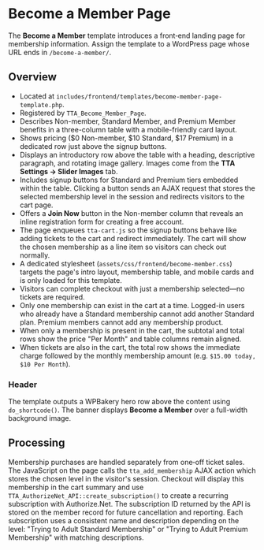 # Become a Member Page

The **Become a Member** template introduces a front‑end landing page for membership information. Assign the template to a WordPress page whose URL ends in `/become-a-member/`.

## Overview
- Located at `includes/frontend/templates/become-member-page-template.php`.
- Registered by `TTA_Become_Member_Page`.
- Describes Non-member, Standard Member, and Premium Member benefits in a three-column table with a mobile-friendly card layout.
- Shows pricing ($0 Non-member, $10 Standard, $17 Premium) in a dedicated row just above the signup buttons.
- Displays an introductory row above the table with a heading, descriptive paragraph, and rotating image gallery. Images come from the **TTA Settings → Slider Images** tab.
- Includes signup buttons for Standard and Premium tiers embedded within the table. Clicking a button sends an AJAX request that stores the selected membership level in the session and redirects visitors to the cart page.
- Offers a **Join Now** button in the Non-member column that reveals an inline registration form for creating a free account.
- The page enqueues `tta-cart.js` so the signup buttons behave like adding tickets to the cart and redirect immediately. The cart will show the chosen membership as a line item so visitors can check out normally.
- A dedicated stylesheet (`assets/css/frontend/become-member.css`) targets the page's intro layout, membership table, and mobile cards and is only loaded for this template.
- Visitors can complete checkout with just a membership selected—no tickets are required.
- Only one membership can exist in the cart at a time. Logged-in users who already have a Standard membership cannot add another Standard plan. Premium members cannot add any membership product.
- When only a membership is present in the cart, the subtotal and total rows show the price "Per Month" and table columns remain aligned.
- When tickets are also in the cart, the total row shows the immediate charge followed by the monthly membership amount (e.g. `$15.00 today, $10 Per Month`).

### Header
The template outputs a WPBakery hero row above the content using `do_shortcode()`. The banner displays **Become a Member** over a full-width background image.

## Processing
Membership purchases are handled separately from one‑off ticket sales. The JavaScript on the page calls the `tta_add_membership` AJAX action which stores the chosen level in the visitor's session. Checkout will display this membership in the cart summary and use `TTA_AuthorizeNet_API::create_subscription()` to create a recurring subscription with Authorize.Net.
The subscription ID returned by the API is stored on the member record for future cancellation and reporting.
Each subscription uses a consistent name and description depending on the level:
"Trying to Adult Standard Membership" or "Trying to Adult Premium Membership" with matching descriptions.
